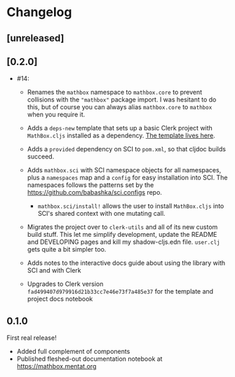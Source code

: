 # Changelog

## [unreleased]

## [0.2.0]

- #14:

  - Renames the `mathbox` namespace to `mathbox.core` to prevent collisions with
    the `"mathbox"` package import. I was hesitant to do this, but of course you
    can always alias `mathbox.core` to `mathbox` when you require it.

  - Adds a `deps-new` template that sets up a basic Clerk project with
    `MathBox.cljs` installed as a dependency. [The template lives
    here](https://github.com/mentat-collective/MathBox.cljs/tree/main/resources/mathbox/clerk).

  - Adds a `provided` dependency on SCI to `pom.xml`, so that cljdoc builds
    succeed.

  - Adds `mathbox.sci` with SCI namespace objects for all namespaces, plus a
    `namespaces` map and a `config` for easy installation into SCI. The
    namespaces follows the patterns set by the
    https://github.com/babashka/sci.configs repo.

    - `mathbox.sci/install!` allows the user to install `MathBox.cljs` into
      SCI's shared context with one mutating call.

  - Migrates the project over to `clerk-utils` and all of its new custom build
    stuff. This let me simplify development, update the README and DEVELOPING
    pages and kill my shadow-cljs.edn file. `user.clj` gets quite a bit simpler
    too.

  - Adds notes to the interactive docs guide about using the library with SCI
    and with Clerk

  - Upgrades to Clerk version `fad499407d979916d21b33cc7e46e73f7a485e37` for the
    template and project docs notebook

## 0.1.0

First real release!

- Added full complement of components
- Published fleshed-out documentation notebook at https://mathbox.mentat.org
